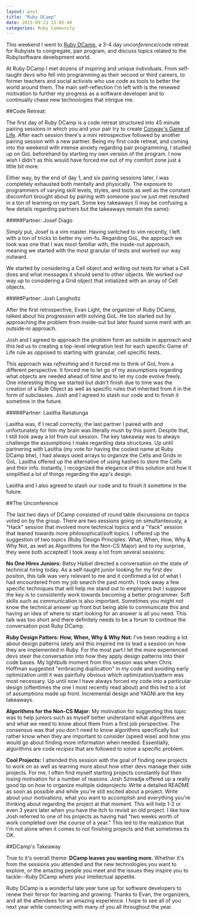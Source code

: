 ```yaml
---
layout: post
title: "Ruby DCamp"
date: 2015-09-21 15:05:40
categories: Ruby Community
---
```


This weekend I went to [Ruby DCamp](http://rubydcamp.org), a 3-4 day _unconference_/code retreat for Rubyists to congregate, pair program, and discuss topics related to the Ruby/software development world.

At Ruby DCamp I met dozens of inspiring and unique individuals. From self-taught devs who fell into programming as their second or third careers, to former teachers and social activists who use code as tools to better the world around them. The main self-reflection I'm left with is the renewed motivation to further my progress as a software developer and to continually chase new technologies that intrigue me.

##Code Retreat:

The first day of Ruby DCamp is a code retreat structured into 45 minute pairing sessions in which you and your pair try to create [Conway's Game of Life](https://en.wikipedia.org/wiki/Conway%27s_Game_of_Life). After each session there's a mini retrospective followed by another pairing session with a new partner. Being my first code retreat, and coming into the weekend with intense anxiety regarding pair programming, I studied up on GoL beforehand by starting my own version of the program. I now wish I didn't as this would have forced me out of my comfort zone just a little bit more.

Either way, by the end of day 1, and six pairing sessions later, I was completely exhausted both mentally and physically. The exposure to programmers of varying skill levels, styles, and tools as well as the constant discomfort brought about by pairing with someone you've just met resulted in a ton of learning on my part. Some key takeaways (I may be confusing a few details regarding partners but the takeaways remain the same):

#####Partner: Josef Diago

Simply put, Josef is a vim master. Having switched to vim recently, I left with a ton of tricks to better my vim-fu. Regarding GoL, the approach we took was one that I was most familiar with, the inside-out approach, meaning we started with the most granular of tests and worked our way outward.

We started by considering a Cell object and writing out tests for what a Cell does and what messages it should send to other objects. We worked our way up to considering a Grid object that initialized with an array of Cell objects. 

#####Partner: Josh Langholtz

After the first retrospective, Evan Light, the organizer of Ruby DCamp, talked about his progression with solving GoL. He too started out by approaching the problem from inside-out but later found some merit with an outside-in approach. 

Josh and I agreed to approach the problem form an outside in approach and this led us to creating a top-level integration test for each specific Game of Life rule as opposed to starting with granular, cell specific tests. 

This approach was _refreshing_ and it forced me to think of GoL from a different perspective. It forced me to let go of my assumptions regarding what objects are needed ahead of time and to let my code evolve freely. One interesting thing we started but didn't finish due to time was the creation of a Rule Object as well as specific rules that inherited from it in the form of subclasses. Josh and I agreed to stash our code and to finish it sometime in the future. 

#####Partner: Lasitha Ranatunga

Lasitha was, if I recall correctly, the last partner I paired with and unfortunately for him my brain was literally mush by this point. Despite that, I still took away a lot from out session. The key takeaway was to always challenge the assumptions I make regarding data structures. Up until partnering with Lasitha (my vote for having the coolest name at Ruby DCamp btw), I had always used arrays to organize the Cells and Grids in GoL. Lasitha offered up the alternative of using hashes to store the Cells and their info. Instantly, I recognized the elegance of this solution and how it simplified a lot of things regarding the app's design.

Lasitha and I also agreed to stash our code and to finish it sometime in the future.

##The Unconference

The last two days of DCamp consisted of round table discussions on topics voted on by the group. There are two sessions going on simultanteously, a "Hack" session that involved more technical topics and a "Yack" session that leaned towards more philosophical/soft topics. I offered up the suggestion of two topics (Ruby Design Principles: What, When, How, Why & Why Not, as well as Algorithms for the Non-CS Major) and to my surprise, they were both accepted! I took away a lot from several sessions: 

**No One Hires Juniors:** Betsy Haibel directed a conversation on the state of technical hiring today. As a self-taught junior looking for my first dev positon, this talk was very relevant to me and it confirmed a lot of what I had encountered from my job search the past month. I took away a few specific techniques that will help me stand out to employers but I suppose the key is to consistently work towards becoming a better programmer. Soft skills such as communication is also important. Sometimes you might not know the technical answer up front but being able to communicate this and having an idea of where to start looking for an answer is all you need. This talk was too short and there definitely needs to be a forum to continue the conversation post Ruby DCamp.

**Ruby Design Patters: How, When, Why & Why Not:** I've been reading a lot about design patterns lately and this inspired me to lead a session on how they are implemented in Ruby. For the most part I let the more experienced devs steer the conversation into how they apply design patterns into their code bases. My lightbulb moment from this session was when Chris Hoffman suggested "embracing duplication" in my code and avoiding early optimization until it was painfully obvious which optimization/pattern was most necessary. Up until now I have always forced my code into a particular design (oftentimes the one I most recently read about) and this led to a lot of assumptions made up front. Incremental design and YAGNI are the key takeaways. 

**Algorithms for the Non-CS Major:** My motivation for suggesting this topic was to help juniors such as myself better understand what algorithms are and what we need to know about them from a first job perspective. The consensus was that you don't need to know algorithms specifically but rather know when they are important to consider (speed wise) and how you would go about finding more information when needed. Essentially, algorithms are code _recipes_ that are followed to solve a specific problem.

**Cool Projects:** I attended this session with the goal of finding new projects to work on as well as learning more about how other devs manage their side projects. For me, I often find myself starting projects constantly but then losing motivation for a number of reasons. Josh Szmadja offered up a really good tip on how to organize multiple sideprojects: Write a detailed README as soon as possible and while you're still excited about a project. Write about your motivations, what you want to accomplish and everything you're thinking about regarding the project at that moment. This will help 1-2 or even 3 years later when you have the itch to revisit an old project. I like how Josh referred to one of his projects as having had "two weeks worth of work completed over the course of a year." This led to the realization that I'm not alone when it comes to not finishing projects and that sometimes its OK.

##DCamp's Takeaway

True to it's overall theme: **DCamp leaves you wanting more.** Whether it's from the sessions you attended and the new technologies you want to explore, or the amazing people you meet and the issues they inspire you to tackle--Ruby DCamp whets your intellectual appetite.

Ruby DCamp is a wonderful late year tune up for software developers to renew their fervor for learning and growing. Thanks to Evan, the organizers, and all the attendees for an amazing experience. I hope to see all of you next year while connecting with many of you all throughout the year.



